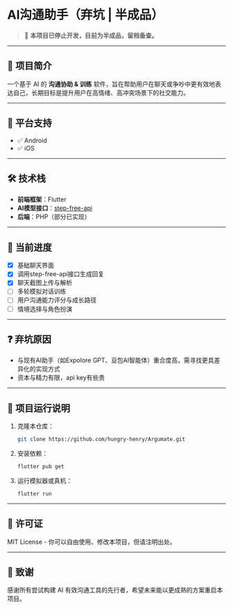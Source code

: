 # AI沟通助手（弃坑 | 半成品）

> 🚧 **本项目已停止开发，目前为半成品，留档备查。**

---

## 🧠 项目简介

一个基于 AI 的 **沟通协助 & 训练** 软件，旨在帮助用户在聊天或争吵中更有效地表达自己，长期目标是提升用户在高情绪、高冲突场景下的社交能力。

---

## 📱 平台支持

- ✅ Android
- ✅ iOS

---

## 🛠 技术栈

- **前端框架**：Flutter
- **AI模型接口**：[step-free-api](https://github.com/LLM-Red-Team/step-free-api)
- **后端**：PHP（部分已实现）

---

## 📌 当前进度

- [x] 基础聊天界面
- [x] 调用step-free-api接口生成回复
- [x] 聊天截图上传与解析
- [ ] 多轮模拟对话训练
- [ ] 用户沟通能力评分与成长路径
- [ ] 情境选择与角色扮演

---

## ❓ 弃坑原因

- 与现有AI助手（如Expolore GPT、豆包AI智能体）重合度高，需寻找更具差异化的实现方式
- 资本与精力有限，api key有些贵

---

## 📁 项目运行说明

1. 克隆本仓库：
   ```bash
   git clone https://github.com/hungry-henry/Argumate.git
   ```

2. 安装依赖：
   ```bash
   flutter pub get
   ```

3. 运行模拟器或真机：
   ```bash
   flutter run
   ```

---

## 📜 许可证

MIT License - 你可以自由使用、修改本项目，但请注明出处。

---

## 🙇 致谢

感谢所有尝试构建 AI 有效沟通工具的先行者，希望未来能以更成熟的方案重启本项目。
